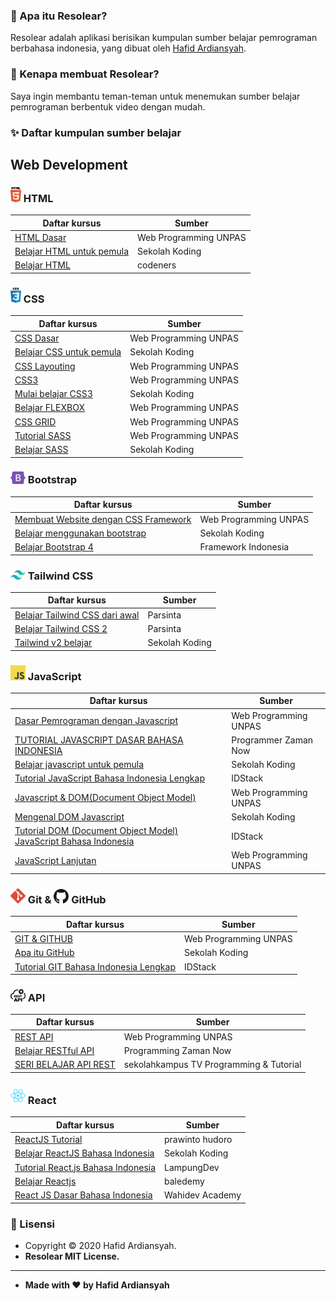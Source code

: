 ### 🤔 Apa itu Resolear?

Resolear adalah aplikasi berisikan kumpulan sumber belajar pemrograman berbahasa indonesia, yang dibuat oleh <a href="https://github.com/hafidardiansyah"> Hafid Ardiansyah</a>.

### 🎉 Kenapa membuat Resolear?

Saya ingin membantu teman-teman untuk menemukan sumber belajar pemrograman berbentuk video dengan mudah.

### ✨ Daftar kumpulan sumber belajar

## Web Development

### <img src="assets/images/html.svg" height="24"> HTML

| Daftar kursus | Sumber |
| ------------- |-------------|
| [HTML Dasar](https://www.youtube.com/watch?v=NBZ9Ro6UKV8&list=PLFIM0724LjIVuONHysfOK0ZtiqUWvrx4F) | Web Programming UNPAS |
| [Belajar HTML untuk pemula](https://www.youtube.com/watch?v=kr4882GSwpA&list=PLCZlgfAG0GXC9ojTmU95BRefbJoi4clY-) | Sekolah Koding |
| [Belajar HTML](https://www.youtube.com/watch?v=uSb9c6QelSc&list=PLSv5rWbwie71s8EE1QpuEi0Liqdi523BX) | codeners |

###  <img src="assets/images/css.svg" height="24"> CSS

| Daftar kursus | Sumber |
| ------------- |-------------|
| [CSS Dasar](https://www.youtube.com/watch?v=CleFk3BZB3g&list=PLFIM0718LjIUBrbm6Gdh6k7ZUvPIAZm7p) | Web Programming UNPAS |
| [Belajar CSS untuk pemula](https://www.youtube.com/watch?v=rbTEOOucUOs&list=PLCZlgfAG0GXAvVZ1Wb1D7HVAPNJGk4f-G) | Sekolah Koding |
| [CSS Layouting](https://www.youtube.com/watch?v=Phn2eN6j0pg&list=PLFIM0718LjIUu4Ju9GUL5zpLcuq08TKYr) | Web Programming UNPAS |
| [CSS3](https://www.youtube.com/watch?v=J0a6YUUAsd4&list=PLFIM0718LjIVCmrSWbZPKCccCkfFw-Naa) | Web Programming UNPAS |
| [Mulai belajar CSS3](https://www.youtube.com/watch?v=Y7zn7zhAIi8&list=PLCZlgfAG0GXAcU8NqgbY065mo9Sho-5Tc) | Sekolah Koding |
| [Belajar FLEXBOX](https://www.youtube.com/watch?v=-J372iDFU8Y&list=PLFIM0718LjIU1lWlM34j6E9fMlrrSGZ1k) | Web Programming UNPAS |
| [CSS GRID](https://www.youtube.com/watch?v=qCMLP6GtyBc&list=PLFIM0718LjIXmbwX0dEsoRVX-PC16vmuw) | Web Programming UNPAS |
| [Tutorial SASS](https://www.youtube.com/watch?v=XZXBqpGU8n4&list=PLFIM0718LjIUqemgG97MAOK0J_berlQM5) | Web Programming UNPAS |
| [Belajar SASS](https://www.youtube.com/watch?v=SFlK2tzBmcQ&list=PLCZlgfAG0GXBIi8ZDcuN658AzNAzFN0Kv) | Sekolah Koding |

### <img src="assets/images/bootstrap.svg" width="24"> Bootstrap

| Daftar kursus | Sumber |
| ------------- |-------------|
| [Membuat Website dengan CSS Framework](https://www.youtube.com/watch?v=NNW7Tg8CgAQ&list=PLFIM0718LjIVWpIhlNA_sU-4ZWvN4uSmb) | Web Programming UNPAS |
| [Belajar menggunakan bootstrap](https://www.youtube.com/watch?v=0cJDRnAufmY&list=PLCZlgfAG0GXC5wPjJGj1LvFaVK2cbN2GQ) | Sekolah Koding |
| [Belajar Bootstrap 4](https://www.youtube.com/watch?v=tvVO6Lnk5J0&list=PLce3Eyp7oY9-o3JavSawkXcazJSYx7KAf) | Framework Indonesia |

### <img src="assets/images/tailwindcss.svg" width="24"> Tailwind CSS

| Daftar kursus | Sumber |
| ------------- |-------------|
| [Belajar Tailwind CSS dari awal](https://www.youtube.com/watch?v=BgrFaioSgOs&list=PLRKMmwY3-5MzDRgC8eOLBKeA-ur_oRV5r) | Parsinta |
| [Belajar Tailwind CSS 2](https://www.youtube.com/watch?v=zyM8JLrVSYc&list=PLRKMmwY3-5MwRmXsFmLXqcIZytzKdOScA) | Parsinta |
| [Tailwind v2 belajar](https://www.youtube.com/watch?v=rqdR9wbW71Y&list=PLCZlgfAG0GXC3A8LuUzbbWVWKD-CX5C3_) | Sekolah Koding |

### <img src="assets/images/js.svg" width="24"> JavaScript
| Daftar kursus | Sumber |
| ------------- |-------------|
| [Dasar Pemrograman dengan Javascript](https://www.youtube.com/watch?v=RUTV_5m4VeI&list=PLFIM0718LjIWXagluzROrA-iBY9eeUt4w) | Web Programming UNPAS |
| [TUTORIAL JAVASCRIPT DASAR BAHASA INDONESIA](https://www.youtube.com/watch?v=SDROba_M42g) | Programmer Zaman Now |
| [Belajar javascript untuk pemula](https://www.youtube.com/watch?v=ttYTx_wGcQY&list=PLCZlgfAG0GXAiH1acKFPx8EtpJAq44gjP) | Sekolah Koding |
| [Tutorial JavaScript Bahasa Indonesia Lengkap](https://www.youtube.com/watch?v=To1O7QFe-2E&list=PL1aMeb5UP_PGc_FLQa9iD5KkFB9L2cXqF) | IDStack |
| [Javascript & DOM(Document Object Model)](https://www.youtube.com/watch?v=aT60R1cySLM&list=PLFIM0718LjIWB3YRoQbQh82ZewAGtE2-3) | Web Programming UNPAS |
| [Mengenal DOM Javascript](https://www.youtube.com/watch?v=X3nmuxZVpP4&list=PLCZlgfAG0GXCYyHqv8llpZpnTpnCRs94G) | Sekolah Koding |
| [Tutorial DOM (Document Object Model) JavaScript Bahasa Indonesia](https://www.youtube.com/watch?v=ljSCNdV8eDo&list=PL1aMeb5UP_PFwwuiDCeOwHIlsy-Dcwlqf) | IDStack |
| [JavaScript Lanjutan](https://www.youtube.com/watch?v=RwT41El778A&list=PLFIM0718LjIUGpY8wmE41W7rTJo_3Y46-) | Web Programming UNPAS |

### <img src="assets/images/git.svg" width="24"> Git & <img src="assets/images/github.svg" width="24"> GitHub 
| Daftar kursus | Sumber |
| ------------- |-------------|
| [GIT & GITHUB](https://www.youtube.com/watch?v=lTMZxWMjXQU&list=PLFIM0718LjIVknj6sgsSceMqlq242-jNf) | Web Programming UNPAS |
| [Apa itu GitHub](https://www.youtube.com/watch?v=cM-zpc8LUk0&list=PLCZlgfAG0GXCtwnagWsUzZum1CFZYqrB5) | Sekolah Koding |
| [Tutorial GIT Bahasa Indonesia Lengkap](https://www.youtube.com/watch?v=i7fnAxHAp0M&list=PL1aMeb5UP_PHXTV_Xpt-19x_rVPXrymOM) | IDStack |

### <img src="assets/images/rest-api.svg" width="24"> API 
| Daftar kursus | Sumber |
| ------------- |-------------|
| [REST API](https://www.youtube.com/watch?v=vQJJ_K1JbEA&list=PLFIM0718LjIW7AsIbnhFg15t9yx4H-sQ0) | Web Programming UNPAS |
| [Belajar RESTful API](https://www.youtube.com/watch?v=uG1YiueoLNc&list=PL-CtdCApEFH-g0XS7fraWEZ28M8DiykC4) | Programming Zaman Now |
| [SERI BELAJAR API REST](https://www.youtube.com/watch?v=4sK2w5p93HM&list=PLea3rpAI1OjiyECqrWbZsFZkJzR9uESYj) |sekolahkampus TV Programming & Tutorial |

### <img src="assets/images/react.svg" width="24"> React 
| Daftar kursus | Sumber |
| ------------- |-------------|
| [ReactJS Tutorial](https://www.youtube.com/watch?v=5kHyviqjhCk&list=PLU4DS8KR-LJ03qEsHn9zV4qdhcWtusBqb) | prawinto hudoro |
| [Belajar ReactJS Bahasa Indonesia](https://www.youtube.com/watch?v=ZNVRETPPW24&list=PLCZlgfAG0GXALZIcEe2t3XVuQ50JYbsbA) | Sekolah Koding |
| [Tutorial React.js Bahasa Indonesia](https://www.youtube.com/watch?v=3M4dFZL5NRs&list=PLp6BJq2fT_g91yCNCWi_bIe-ng7S7rt6V) | LampungDev |
| [Belajar Reactjs](https://www.youtube.com/watch?v=gZQtT7MulYE&list=PL9At9z2rvOC8-NBRMj6WjgN3Vy71hwY3n) | baledemy |
| [React JS Dasar Bahasa Indonesia](https://www.youtube.com/watch?v=AYb7l6XDlPo&list=PLIan8aHxsPj0XtJjWW04hN24fWXrCpLkY) | Wahidev Academy |

### 📝 Lisensi

- Copyright © 2020 Hafid Ardiansyah.
- **Resolear MIT License.**

---

- **Made with ❤️ by Hafid Ardiansyah**
